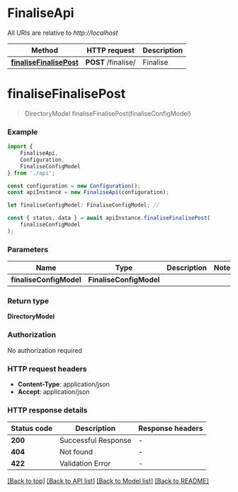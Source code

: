 # FinaliseApi

All URIs are relative to *http://localhost*

|Method | HTTP request | Description|
|------------- | ------------- | -------------|
|[**finaliseFinalisePost**](#finalisefinalisepost) | **POST** /finalise/ | Finalise|

# **finaliseFinalisePost**
> DirectoryModel finaliseFinalisePost(finaliseConfigModel)


### Example

```typescript
import {
    FinaliseApi,
    Configuration,
    FinaliseConfigModel
} from './api';

const configuration = new Configuration();
const apiInstance = new FinaliseApi(configuration);

let finaliseConfigModel: FinaliseConfigModel; //

const { status, data } = await apiInstance.finaliseFinalisePost(
    finaliseConfigModel
);
```

### Parameters

|Name | Type | Description  | Notes|
|------------- | ------------- | ------------- | -------------|
| **finaliseConfigModel** | **FinaliseConfigModel**|  | |


### Return type

**DirectoryModel**

### Authorization

No authorization required

### HTTP request headers

 - **Content-Type**: application/json
 - **Accept**: application/json


### HTTP response details
| Status code | Description | Response headers |
|-------------|-------------|------------------|
|**200** | Successful Response |  -  |
|**404** | Not found |  -  |
|**422** | Validation Error |  -  |

[[Back to top]](#) [[Back to API list]](../README.md#documentation-for-api-endpoints) [[Back to Model list]](../README.md#documentation-for-models) [[Back to README]](../README.md)

